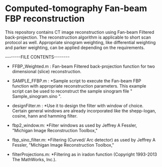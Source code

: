 # Computed-tomography Fan-beam FBP reconstruction

This repository contains CT image reconstruction using Fan-beam Filtered back-projection. The reconstruction algorithm is applicable to short scan protocol as well. Appropriate sinogram weighting, like differential weighting and parker weighting, can be applied depending on the requirements.   

--------FILE CONTENTS--------

* FFBP_Weighted.m : 
                  Fan-beam Filtered back-projection function for two dimensional (slice) reconstruction.

* SAMPLE_FFBP.m : *Sample script to execute the Fan-beam FBP function with appropriate reconstruction parameters. This example script can be   used to reconstruct the sample sinogram file " Sample_sinogram.sino ".

* designFilter.m : *Use it to design the filter with window of choice. Certain general windows are already incorporated like the shepp-logan, cosine, hann and hamming filter.

* fbp2_window.m: *Filter windows as used by Jeffrey A Fessler, "Michigan Image Reconstruction Toolbox," 

* fbp_sino_filter.m: *Filtering (Curved/ Arc detector) as used by Jeffrey A Fessler, "Michigan Image Reconstruction Toolbox," 
                  
* filterProjections.m: *Filtering as in iradon function (Copyright 1993-2013 The MathWorks, Inc.).                   
